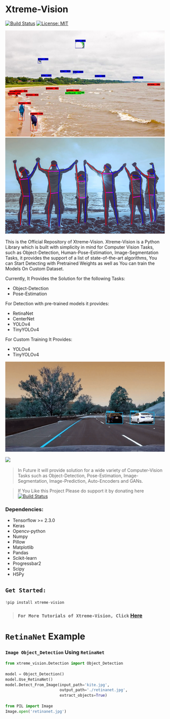 # Xtreme-Vision

[![Build Status](https://camo.githubusercontent.com/6446a7907a4d4f8de024ec85750feb07d7914658/68747470733a2f2f696d672e736869656c64732e696f2f62616467652f70617472656f6e2d646f6e6174652d79656c6c6f772e737667)](https://patreon.com/adeelintizar) [![License: MIT](https://img.shields.io/badge/License-MIT-yellow.svg)](LICENSE.txt)

![](output.png)
![](pose.png)

This is the Official Repository of Xtreme-Vision. Xtreme-Vision is a Python Library which is built with simplicity in mind for Computer Vision Tasks, such as Object-Detection, Human-Pose-Estimation, Image-Segmentation Tasks, it provides the support of a list of state-of-the-art algorithms, You can Start Detecting with Pretrained Weights as well as You can train the Models On Custom Dataset.

Currently, It Provides the Solution for the following Tasks:
   - Object-Detection
   - Pose-Estimation


For Detection with pre-trained models it provides:
  - RetinaNet
  - CenterNet
  - YOLOv4
  - TinyYOLOv4

For Custom Training It Provides:
  - YOLOv4
  - TinyYOLOv4

![](output.gif)

![](pose.gif)

>In Future it will provide solution for a wide variety of Computer-Vision Tasks such as Object-Detection, Pose-Estimation, Image-Segmentation, Image-Prediction, Auto-Encoders and GANs.

>If You Like this Project Please do support it by donating here [![Build Status](https://camo.githubusercontent.com/6446a7907a4d4f8de024ec85750feb07d7914658/68747470733a2f2f696d672e736869656c64732e696f2f62616467652f70617472656f6e2d646f6e6174652d79656c6c6f772e737667)](https://patreon.com/adeelintizar)


### Dependencies:
  - Tensorflow >= 2.3.0
  - Keras
  - Opencv-python
  - Numpy
  - Pillow
  - Matplotlib
  - Pandas
  - Scikit-learn
  - Progressbar2
  - Scipy
  - H5Py


## **`Get Started:`**
```python
!pip install xtreme-vision
```
 >### `For More Tutorials of Xtreme-Vision, Click` [Here](https://github.com/Adeel-Intizar/Xtreme-Vision/tree/main/Tutorials)
# **`RetinaNet` Example** 

### **`Image Object_Detection` Using `RetinaNet`** 



```python
from xtreme_vision.Detection import Object_Detection

model = Object_Detection()
model.Use_RetinaNet()
model.Detect_From_Image(input_path='kite.jpg',
                        output_path='./retinanet.jpg', 
                        extract_objects=True)

from PIL import Image
Image.open('retinanet.jpg')
```
